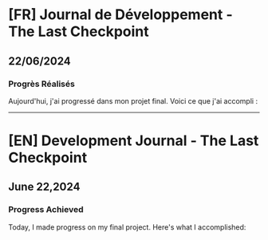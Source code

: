 # [FR] Journal de Développement - The Last Checkpoint

## 22/06/2024

### Progrès Réalisés

Aujourd'hui, j'ai progressé dans mon projet final. Voici ce que j'ai accompli :

---

# [EN] Development Journal - The Last Checkpoint

## June 22,2024

### Progress Achieved

Today, I made progress on my final project. Here's what I accomplished:
